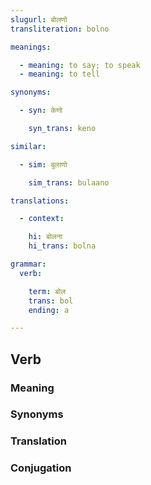 ```yaml
---
slugurl: बोलणो
transliteration: bolno

meanings:

  - meaning: to say; to speak
  - meaning: to tell

synonyms:

  - syn: केणो

    syn_trans: keno

similar:

  - sim: बुलाणो

    sim_trans: bulaano

translations:

  - context:

    hi: बोलना
    hi_trans: bolna

grammar: 
  verb: 

    term: बोल
    trans: bol
    ending: a

---
```


## Verb

### Meaning

<meaning :meanings="meanings" ></meaning>

<!-- ### Examples
<eg :eg="examples" ></eg> -->

### Synonyms

<syn :syn="synonyms" ></syn>

### Translation

<translation :translation="translations" ></translation>

### Conjugation

<verb-conj :grammar="grammar" ></verb-conj>
